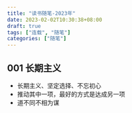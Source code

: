 ```yaml
---
title: "读书随笔-2023年"
date: 2023-02-02T10:30:38+08:00
draft: true
tags: ["连载", "随笔"]
categories: ["随笔"]
---
```


## 001 长期主义  

* 长期主义、坚定选择、不忘初心  
* 推动其中一项，最好的方式是达成另一项   
* 道不同不相为谋  

